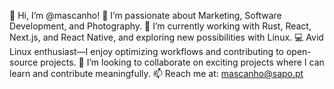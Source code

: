 👋 Hi, I’m @mascanho!
👀 I’m passionate about Marketing, Software Development, and Photography.
🌱 I’m currently working with Rust, React, Next.js, and React Native, and exploring new possibilities with Linux.
💻 Avid Linux enthusiast—I enjoy optimizing workflows and contributing to open-source projects.
💞️ I’m looking to collaborate on exciting projects where I can learn and contribute meaningfully.
📫 Reach me at: mascanho@sapo.pt

<!---
mascanho/mascanho is a ✨ special ✨ repository because its `README.md` (this file) appears on your GitHub profile.
You can click the Preview link to take a look at your changes.
--->
